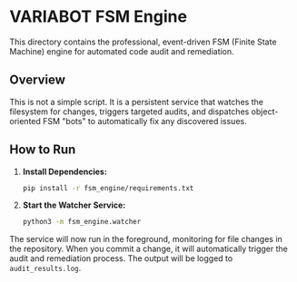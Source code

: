 # VARIABOT FSM Engine

This directory contains the professional, event-driven FSM (Finite State Machine) engine for automated code audit and remediation.

## Overview

This is not a simple script. It is a persistent service that watches the filesystem for changes, triggers targeted audits, and dispatches object-oriented FSM "bots" to automatically fix any discovered issues.

## How to Run

1.  **Install Dependencies:**
    ```bash
    pip install -r fsm_engine/requirements.txt
    ```

2.  **Start the Watcher Service:**
    ```bash
    python3 -m fsm_engine.watcher
    ```

The service will now run in the foreground, monitoring for file changes in the repository. When you commit a change, it will automatically trigger the audit and remediation process. The output will be logged to `audit_results.log`.